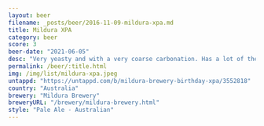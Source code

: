 ```yaml
---
layout: beer
filename: _posts/beer/2016-11-09-mildura-xpa.md
title: Mildura XPA
category: beer
score: 3
beer-date: "2021-06-05"
desc: "Very yeasty and with a very coarse carbonation. Has a lot of the flavours that I don’t want in my home brew. Just too yeasty"
permalink: /beer/:title.html
img: /img/list/mildura-xpa.jpeg
untappd: "https://untappd.com/b/mildura-brewery-birthday-xpa/3552818"
country: "Australia"
brewery: "Mildura Brewery"
breweryURL: "/brewery/mildura-brewery.html"
style: "Pale Ale - Australian"
---
```

